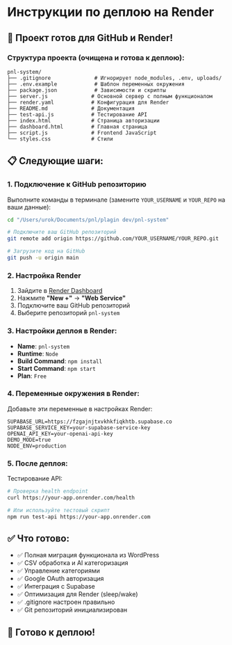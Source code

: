 # Инструкции по деплою на Render

## 🎯 Проект готов для GitHub и Render!

### Структура проекта (очищена и готова к деплою):

```
pnl-system/
├── .gitignore              # Игнорирует node_modules, .env, uploads/
├── .env.example            # Шаблон переменных окружения
├── package.json            # Зависимости и скрипты
├── server.js              # Основной сервер с полным функционалом
├── render.yaml            # Конфигурация для Render
├── README.md              # Документация
├── test-api.js            # Тестирование API
├── index.html             # Страница авторизации
├── dashboard.html         # Главная страница
├── script.js              # Frontend JavaScript
└── styles.css             # Стили
```

## 📋 Следующие шаги:

### 1. Подключение к GitHub репозиторию

Выполните команды в терминале (замените `YOUR_USERNAME` и `YOUR_REPO` на ваши данные):

```bash
cd "/Users/urok/Documents/pnl/plagin dev/pnl-system"

# Подключите ваш GitHub репозиторий
git remote add origin https://github.com/YOUR_USERNAME/YOUR_REPO.git

# Загрузите код на GitHub
git push -u origin main
```

### 2. Настройка Render

1. Зайдите в [Render Dashboard](https://dashboard.render.com)
2. Нажмите **"New +"** → **"Web Service"**
3. Подключите ваш GitHub репозиторий
4. Выберите репозиторий `pnl-system`

### 3. Настройки деплоя в Render:

- **Name**: `pnl-system`
- **Runtime**: `Node`
- **Build Command**: `npm install`
- **Start Command**: `npm start`
- **Plan**: `Free`

### 4. Переменные окружения в Render:

Добавьте эти переменные в настройках Render:

```
SUPABASE_URL=https://fzgajnjtxvkhkfiqkhtb.supabase.co
SUPABASE_SERVICE_KEY=your-supabase-service-key
OPENAI_API_KEY=your-openai-api-key
DEMO_MODE=true
NODE_ENV=production
```

### 5. После деплоя:

Тестирование API:
```bash
# Проверка health endpoint
curl https://your-app.onrender.com/health

# Или используйте тестовый скрипт
npm run test-api https://your-app.onrender.com
```

## ✅ Что готово:

- ✅ Полная миграция функционала из WordPress
- ✅ CSV обработка и AI категоризация
- ✅ Управление категориями
- ✅ Google OAuth авторизация
- ✅ Интеграция с Supabase
- ✅ Оптимизация для Render (sleep/wake)
- ✅ .gitignore настроен правильно
- ✅ Git репозиторий инициализирован

## 🚀 Готово к деплою!
